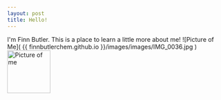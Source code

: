 ```yaml
---
layout: post
title: Hello!
---
```

I'm Finn Butler. This is a place to learn a little more about me!
![Picture of Me]( {{ finnbutlerchem.github.io }}/images/images/IMG_0036.jpg ) 
<img src="{{ finnbutlerchem.github.io }}/images/IMG_0036.jpg" alt="Picture of me" width="100" 
style="float: left; margin-top: 0px; margin-right: 10px" />
